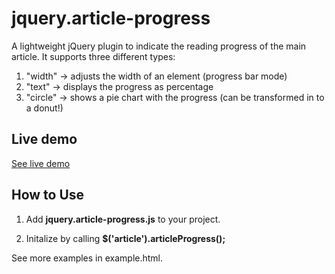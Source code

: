 # jquery.article-progress

A lightweight jQuery plugin to indicate the reading progress of the main article. It supports three different types:

1. "width" -> adjusts the width of an element (progress bar mode)
2. "text" -> displays the progress as percentage
3. "circle" -> shows a pie chart with the progress (can be transformed in to a donut!)

## Live demo

[See live demo](http://htmlpreview.github.io/?https://github.com/jorunkel/jquery.article-progress/blob/master/example.html)

## How to Use

1. Add **jquery.article-progress.js** to your project.

2. Initalize by calling **$('article').articleProgress();**

See more examples in example.html.
